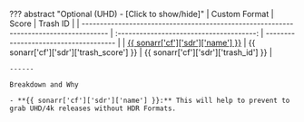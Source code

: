 ??? abstract "Optional (UHD) - [Click to show/hide]"
    | Custom Format                                                                         |                  Score                   | Trash ID                              |
    | ------------------------------------------------------------------------------------- | :--------------------------------------: | ------------------------------------- |
    | [{{ sonarr['cf']['sdr']['name'] }}](/Sonarr/sonarr-collection-of-custom-formats/#sdr) | {{ sonarr['cf']['sdr']['trash_score'] }} | {{ sonarr['cf']['sdr']['trash_id'] }} |

    ------

    Breakdown and Why

    - **{{ sonarr['cf']['sdr']['name'] }}:** This will help to prevent to grab UHD/4k releases without HDR Formats.

